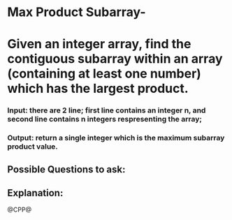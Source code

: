 # Max Product Subarray-
# Given an integer array, find the contiguous subarray within an array (containing at least one number) which has the largest product.
### Input: there are 2 line; first line contains an integer n, and second line contains n integers respresenting the array;
### Output: return a single integer which is the maximum subarray product value.

## Possible Questions to ask:

## Explanation:

@CPP@


